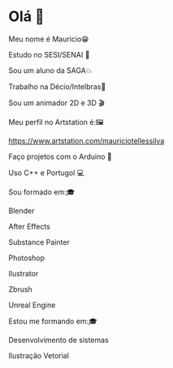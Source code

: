  # Olá 👋   
 
Meu nome é Mauricio😁  

Estudo no SESI/SENAI 🏫

Sou um aluno da SAGA💥

Trabalho na Décio/Intelbras🏢

Sou um animador 2D e 3D 🎬 

Meu perfil no Artstation é:🖼

https://www.artstation.com/mauriciotellessilva

Faço projetos com o Arduino 📱 

Uso C++ e Portugol 💻

Sou formado em:🎓

Blender

After Effects

Substance Painter

Photoshop

Ilustrator

Zbrush

Unreal Engine

Estou me formando em:🎓

Desenvolvimento de sistemas

Ilustração Vetorial

 
